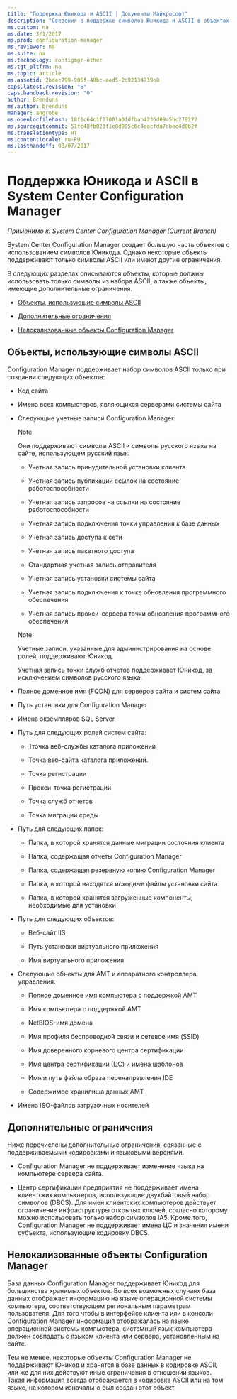 ```yaml
---
title: "Поддержка Юникода и ASCII | Документы Майкрософт"
description: "Сведения о поддержке символов Юникода и ASCII в объектах System Center Configuration Manager."
ms.custom: na
ms.date: 3/1/2017
ms.prod: configuration-manager
ms.reviewer: na
ms.suite: na
ms.technology: configmgr-other
ms.tgt_pltfrm: na
ms.topic: article
ms.assetid: 2bdec799-905f-48bc-aed5-2d92134739e8
caps.latest.revision: "6"
caps.handback.revision: "0"
author: Brenduns
ms.author: brenduns
manager: angrobe
ms.openlocfilehash: 18f1c64c1f27001a0fdfbab4236d09a5bc279272
ms.sourcegitcommit: 51fc48fb023f1e8d995c6c4eacfda7dbec4d0b2f
ms.translationtype: HT
ms.contentlocale: ru-RU
ms.lasthandoff: 08/07/2017
---
```

# <a name="unicode-and-ascii-support-in-system-center-configuration-manager"></a>Поддержка Юникода и ASCII в System Center Configuration Manager

*Применимо к: System Center Configuration Manager (Current Branch)*

System Center Configuration Manager создает большую часть объектов с использованием символов Юникода. Однако некоторые объекты поддерживают только символы ASCII или имеют другие ограничения.  

 В следующих разделах описываются объекты, которые должны использовать только символы из набора ASCII, а также объекты, имеющие дополнительные ограничения.  

-   [Объекты, использующие символы ASCII](#BKMK_ASCIIchar)  

-   [Дополнительные ограничения](#BKMK_OtherCharLimitations)  

-   [Нелокализованные объекты Configuration Manager](#BKMK_LangNonLocalize)  

##  <a name="BKMK_ASCIIchar"></a> Объекты, использующие символы ASCII  
 Configuration Manager поддерживает набор символов ASCII только при создании следующих объектов:  

-   Код сайта  

-   Имена всех компьютеров, являющихся серверами системы сайта  

-   Следующие учетные записи Configuration Manager:  

    > [!NOTE]  
    >  Они поддерживают символы ASCII и символы русского языка на сайте, использующем русский язык.  

    -   Учетная запись принудительной установки клиента  

    -   Учетная запись публикации ссылок на состояние работоспособности  

    -   Учетная запись запросов на ссылки на состояние работоспособности  

    -   Учетная запись подключения точки управления к базе данных  

    -   Учетная запись доступа к сети  

    -   Учетная запись пакетного доступа  

    -   Стандартная учетная запись отправителя  

    -   Учетная запись установки системы сайта  

    -   Учетная запись подключения к точке обновления программного обеспечения  

    -   Учетная запись прокси-сервера точки обновления программного обеспечения  

    > [!NOTE]  
    >  Учетные записи, указанные для администрирования на основе ролей, поддерживают Юникод.  
    >   
    >  Учетная запись точки служб отчетов поддерживает Юникод, за исключением символов русского языка.  

-   Полное доменное имя (FQDN) для серверов сайта и систем сайта  

-   Путь установки для Configuration Manager  

-   Имена экземпляров SQL Server  

-   Путь для следующих ролей систем сайта:  

    -   Тточка веб-службы каталога приложений  

    -   Точка веб-сайта каталога приложений.  

    -   Точка регистрации  

    -   Прокси-точка регистрации.  

    -   Точка служб отчетов  

    -   Точка миграции среды  

-   Путь для следующих папок:  

    -   Папка, в которой хранятся данные миграции состояния клиента  

    -   Папка, содержащая отчеты Configuration Manager  

    -   Папка, содержащая резервную копию Configuration Manager  

    -   Папка, в которой находятся исходные файлы установки сайта  

    -   Папка, в которой хранятся загруженные компоненты, необходимые для установки  

-   Путь для следующих объектов:  

    -   Веб-сайт IIS  

    -   Путь установки виртуального приложения  

    -   Имя виртуального приложения  

-   Следующие объекты для AMT и аппаратного контроллера управления.  

    -   Полное доменное имя компьютера с поддержкой AMT  

    -   Имя компьютера с поддержкой AMT  

    -   NetBIOS-имя домена  

    -   Имя профиля беспроводной связи и сетевое имя (SSID)  

    -   Имя доверенного корневого центра сертификации  

    -   Имя центра сертификации (ЦС) и имена шаблонов  

    -   Имя и путь файла образа перенаправления IDE  

    -   Содержимое хранилища данных AMT  

-   Имена ISO-файлов загрузочных носителей  

##  <a name="BKMK_OtherCharLimitations"></a> Дополнительные ограничения  
 Ниже перечислены дополнительные ограничения, связанные с поддерживаемыми кодировками и языковыми версиями.  

-   Configuration Manager не поддерживает изменение языка на компьютере сервера сайта.  

-   Центр сертификации предприятия не поддерживает имена клиентских компьютеров, использующие двухбайтовый набор символов (DBCS). Для имен клиентских компьютеров действует ограничение инфраструктуры открытых ключей, согласно которому можно использовать только набор символов IA5. Кроме того, Configuration Manager не поддерживает имена ЦС и значения имени субъекта, использующие кодировку DBCS.  

##  <a name="BKMK_LangNonLocalize"></a> Нелокализованные объекты Configuration Manager  
 База данных Configuration Manager поддерживает Юникод для большинства хранимых объектов. Во всех возможных случаях база данных отображает информацию на языке операционной системы компьютера, соответствующем региональным параметрам пользователя. Для того чтобы в интерфейсе клиента или в консоли Configuration Manager информация отображалась на языке операционной системы компьютера, системный язык компьютера должен совпадать с языком клиента или сервера, установленным на сайте.  

 Тем не менее, некоторые объекты Configuration Manager не поддерживают Юникод и хранятся в базе данных в кодировке ASCII, или же для них действуют иные ограничения в отношении языков. Такая информация всегда отображается в кодировке ASCII или на том языке, на котором изначально был создан этот объект.  
